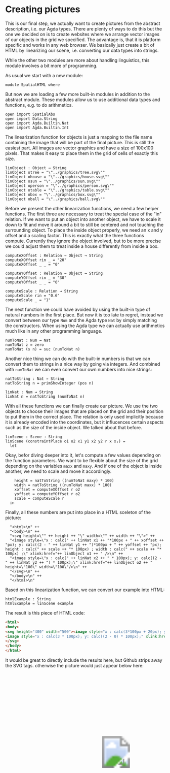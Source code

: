 # Creating pictures

This is our final step, we actually want to create pictures from the abstract description, i.e. our
Agda types. There are plenty of ways to do this but the one we decided on is to create websites where
we arrange vector images of our objects in the grid we specified. The advantage is, that it is platform
specific and works in any web browser. We basically just create a bit of HTML by linearizing our scene,
i.e. converting our data types into strings.

While the other two modules are more about handling linguistics, this module involves a bit more of programming.

As usual we start with a new module:
```
module SpatialHTML where
```

But now we are loading a few more built-in modules in addition to the abstract module.
These modules allow us to use additional data types and functions, e.g. to do arithmetics.

```
open import SpatialAbs
open import Data.String
open import Agda.Builtin.Nat
open import Agda.Builtin.Int
```

The linearization function for objects is just a mapping to the file name containing the
image that will be part of the final picture. This is still the easiest part.
All images are vector graphics and have a size of 100x100 pixels. That makes it easy
to place them in the grid of cells of exactly this size.

```
linObject : Object → String
linObject otree = "\"../graphics/tree.svg\""
linObject ohouse = "\"../graphics/house.svg\""
linObject osun = "\"../graphics/sun.svg\""
linObject operson = "\"../graphics/person.svg\""
linObject otable = "\"../graphics/table.svg\""
linObject obox = "\"../graphics/box.svg\""
linObject oball = "\"../graphics/ball.svg\""
```

Before we present the other linearization functions, we need a few helper functions.
The first three are necessary to treat the special case of the "in" relation. If we
want to put an object into another object, we have to scale it down to fit and move
it around a bit to still be centered and not touching the surrounding object. To place
the inside object properly, we need an x and y offset and a scaling factor. This is
exactly what the three functions compute. Currently they ignore the object involved,
but to be more precise we could adjust them to treat inside a house differently from
inside a box.

```
computeXOffset : Relation → Object → String
computeXOffset rin _ = "20"
computeXOffset _ _ = "0"

computeYOffset : Relation → Object → String
computeYOffset rin _ = "30"
computeYOffset _ _ = "0"

computeScale : Relation → String
computeScale rin = "0.6"
computeScale _ = "1"
```

The next function we could have avoided by using the built-in type of natural numbers in the
first place. But now it is too late to regret, instead we convert between our type `Num` and the
Agda type `Nat` by simply matching the constructors. When using the Agda type we can actually
use arithmetics much like in any other programming language. 
```
numToNat : Num → Nat
numToNat z = zero
numToNat (s n) = suc (numToNat n)
```

Another nice thing we can do with the built-in numbers is that we can convert them to strings in a
nice way by going via integers. And combined with `numToNat` we can even convert our own numbers into
nice strings:

```
natToString : Nat → String
natToString n = primShowInteger (pos n)

linNat : Num → String
linNat n = natToString (numToNat n)
```

With all these functions we can finally create our picture. We use the two objects to choose their
images that are placed on the grid and their position to put them in the correct place. The relation
is only used implicitly because it is already encoded into the coordinates, but it influcences
certain aspects such as the size of the inside object. We talked about that before.

```
linScene : Scene → String
linScene (constraintPlace o1 o2 x1 y1 x2 y2 r x x₁) =
  let
```
Okay, befor diving deeper into it, let's compute a few values depending on the function parameters.
We want to be flexible about the size of the grid depending on the variables `maxx` and `maxy`.
And if one of the object is inside another, we need to scale and move it accordingly.

```
    height = natToString ((numToNat maxy) * 100)
    width = natToString ((numToNat maxx) * 100)
    xoffset = computeXOffset r o2
    yoffset = computeYOffset r o2
    scale = computeScale r
  in
```

Finally, all these numbers are put into place in a HTML sceleton of the picture:

```
  "<html>\n" ++
  "<body>\n" ++
  "<svg height=\"" ++ height ++ "\" width=\"" ++ width ++ "\">" ++
  "<image style=\"x : calc(" ++ linNat x1 ++ "*100px + " ++ xoffset ++ "px); y: calc((2 - " ++ linNat y1 ++ ")*100px + " ++ yoffset ++ "px); height : calc(" ++ scale ++ "* 100px) ; width : calc(" ++ scale ++ "* 100px) ;\" xlink:href="++ linObject o1 ++ " />\n" ++
  "<image style=\"x : calc(" ++ linNat x2 ++ " * 100px); y: calc((2 - " ++ linNat y2 ++ ") * 100px);\" xlink:href="++ linObject o2 ++ " height=\"100\" width=\"100\"/>\n" ++
  "</svg>\n" ++
  "</body>\n" ++
  "</html>\n" 
```

Based on this linearization function, we can convert our example into HTML:
```
htmlExample : String
htmlExample = linScene example
```

The result is this piece of HTML code:

```HTML
<html>
<body>
<svg height="400" width="500"><image style="x : calc(3*100px + 20px); y: calc((2 - 0)*100px + 30px); height : calc(0.6* 100px) ; width : calc(0.6* 100px) ;" xlink:href="../graphics/person.svg" />
<image style="x : calc(3 * 100px); y: calc((2 - 0) * 100px);" xlink:href="../graphics/house.svg" height="100" width="100"/>
</svg>
</body>
</html>
```

It would be great to directly include the results here, but Github strips away the SVG tags.
otherwise the picture would just appear below here:

<svg height="400" width="500"><image style="x : calc(3*100px + 20px); y: calc((2 - 0)*100px + 30px); height : calc(0.6* 100px) ; width : calc(0.6* 100px) ;" xlink:href="../graphics/person.svg" />
<image style="x : calc(3 * 100px); y: calc((2 - 0) * 100px);" xlink:href="../graphics/house.svg" height="100" width="100"/>
</svg>
